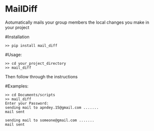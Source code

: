 # MailDiff
Aotumatically mails your group members the local changes you make in your project

#Installation
```
>> pip install mail_diff

```

#Usage:
```
>> cd your_project_directory
>> mail_diff
```
Then follow through the instructions

#Examples:
```
>> cd Documents/scripts
>> mail_diff
Enter your Password: 
sending mail to apndey.15@gmail.com .......
mail sent

sending mail to someone@gmail.com .......
mail sent
```
